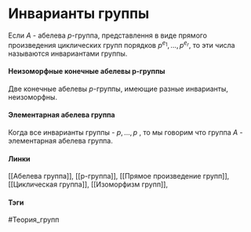 # Инварианты группы
Если $A$ - абелева $p$-группа, представлення в виде прямого произведения циклических групп порядков $p^{e_{1}}, \dots ,p^{e_{r}}$, то эти числа называются инвариантами группы.

#### Неизоморфные конечные абелевы p-группы
Две конечные абелевы $p$-группы, имеющие разные инварианты, неизоморфны.

#### Элементарная абелева группа
Когда все инварианты группы - $p,\dots,p$ , то мы говорим что группа $A$ - элементарная абелева группа.

#### Линки 
[[Абелева группа]],
[[p-группа]],
[[Прямое произведение групп]],
[[Циклическая группа]],
[[Изоморфизм групп]],
#### Тэги 
 #Теория_групп 